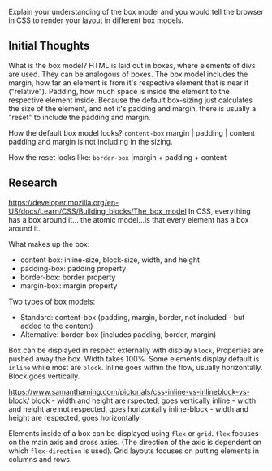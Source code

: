 Explain your understanding of the box model and you would tell the browser in CSS to render your layout in different box models.

## Initial Thoughts

What is the box model? HTML is laid out in boxes, where elements of divs are used. They can be analogous of boxes. The box model includes the margin, how far an element is from it's respective element that is near it ("relative"). Padding, how much space is inside the element to the respective element inside. Because the default box-sizing just calculates the size of the element, and not it's padding and margin, there is usually a "reset" to include the padding and margin.

How the default box model looks? `content-box`
margin | padding | content
padding and margin is not including in the sizing.

How the reset looks like: `border-box`
|margin + padding + content

## Research

https://developer.mozilla.org/en-US/docs/Learn/CSS/Building_blocks/The_box_model
In CSS, everything has a box around it... the atomic model...is that every element has a box around it.

What makes up the box:

- content box: inline-size, block-size, width, and height
- padding-box: padding property
- border-box: border property
- margin-box: margin property

Two types of box models:

- Standard: content-box (padding, margin, border, not included - but added to the content)
- Alternative: border-box (includes padding, border, margin)

Box can be displayed in respect externally with display `block`, Properties are pushed away the box. Width takes 100%. Some elements display default is `inline` while most are `block`. Inline
goes within the flow, usually horizontally. Block goes vertically.

https://www.samanthaming.com/pictorials/css-inline-vs-inlineblock-vs-block/
block - width and height are rspected, goes vertically
inline - width and height are not respected, goes horizontally
inline-block - width and height are respected, goes horizontally

Elements inside of a box can be displayed using `flex` or `grid`. `flex` focuses on the main axis and cross axies. (The direction of the axis is dependent on which `flex-direction` is used). Grid layouts focuses on putting elements in columns and rows.

